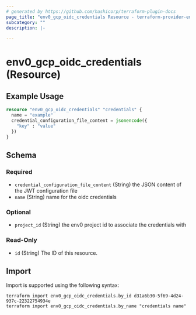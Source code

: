 ```yaml
---
# generated by https://github.com/hashicorp/terraform-plugin-docs
page_title: "env0_gcp_oidc_credentials Resource - terraform-provider-env0"
subcategory: ""
description: |-
  
---
```


# env0_gcp_oidc_credentials (Resource)



## Example Usage

```terraform
resource "env0_gcp_oidc_credentials" "credentials" {
  name = "example"
  credential_configuration_file_content = jsonencode({
    "key" : "value"
  })
}
```

<!-- schema generated by tfplugindocs -->
## Schema

### Required

- `credential_configuration_file_content` (String) the JSON content of the JWT configuration file
- `name` (String) name for the oidc credentials

### Optional

- `project_id` (String) the env0 project id to associate the credentials with

### Read-Only

- `id` (String) The ID of this resource.

## Import

Import is supported using the following syntax:

```shell
terraform import env0_gcp_oidc_credentials.by_id d31a6b30-5f69-4d24-937c-22322754934e
terraform import env0_gcp_oidc_credentials.by_name "credentials name"
```
